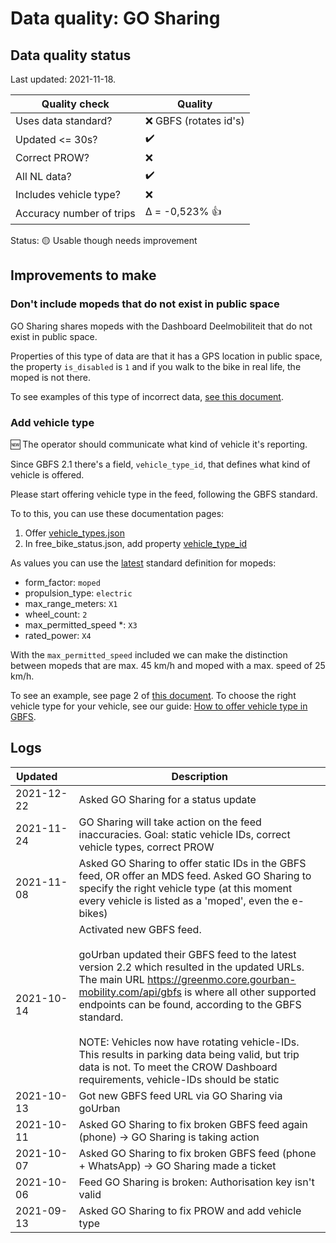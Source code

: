 # Data quality: GO Sharing

## Data quality status

Last updated: 2021-11-18.

| **Quality check**            | **Quality**
| --                          | --      |
| Uses data standard?         | ❌ GBFS (rotates id's)
| Updated <= 30s?             | :heavy_check_mark:
| Correct PROW?               | ❌
| All NL data?                | :heavy_check_mark:
| Includes vehicle type?      | ❌
| Accuracy number of trips    | Δ = -0,523% 👍

Status: 🟡 Usable though needs improvement

## Improvements to make

### Don't include mopeds that do not exist in public space

GO Sharing shares mopeds with the Dashboard Deelmobiliteit that do not exist in public space.

Properties of this type of data are that it has a GPS location in public space, the property `is_disabled` is `1` and if you walk to the bike in real life, the moped is not there.

To see examples of this type of incorrect data, [see this document](./GoSharing_extra.md).

### Add vehicle type

🆕 The operator should communicate what kind of vehicle it's reporting. 

Since GBFS 2.1 there's a field, `vehicle_type_id`, that defines what kind of vehicle is offered.

Please start offering vehicle type in the feed, following the GBFS standard.

To to this, you can use these documentation pages: 

1. Offer [vehicle_types.json](https://github.com/NABSA/gbfs/blob/master/gbfs.md#vehicle_typesjson-added-in-v21)
2. In free_bike_status.json, add property [vehicle_type_id](https://github.com/NABSA/gbfs/blob/master/gbfs.md#free_bike_statusjson)

As values you can use the [latest](https://github.com/NABSA/gbfs/pull/370) standard definition for mopeds:

- form_factor: `moped`
- propulsion_type: `electric`
- max_range_meters: `X1`
- wheel_count: `2`
- max_permitted_speed *: `X3`
- rated_power: `X4`

With the `max_permitted_speed` included we can make the distinction between mopeds that are max. 45 km/h and moped with a max. speed of 25 km/h.

To see an example, see page 2 of [this document](https://docs.google.com/document/d/1P_oDBnFvr9qzo0_5YbnrCDYptFQV9ZUOJGfi8ACD1GE/edit?usp=sharing). To choose the right vehicle type for your vehicle, see our guide: [How to offer vehicle type in GBFS](https://docs.crow.nl/deelfietsdashboard/hr-dataspec/#how-to-offer-vehicle-type-in-gbfs).

## Logs

| Updated&nbsp;&nbsp;&nbsp;&nbsp; | Description
| ----       | ---
| 2021-12-22 | Asked GO Sharing for a status update
| 2021-11-24 | GO Sharing will take action on the feed inaccuracies. Goal: static vehicle IDs, correct vehicle types, correct PROW
| 2021-11-08 | Asked GO Sharing to offer static IDs in the GBFS feed, OR offer an MDS feed. Asked GO Sharing to specify the right vehicle type (at this moment every vehicle is listed as a 'moped', even the e-bikes)
| 2021-10-14 | Activated new GBFS feed.<br /><br />goUrban updated their GBFS feed to the latest version 2.2 which resulted in the updated URLs. The main URL https://greenmo.core.gourban-mobility.com/api/gbfs is where all other supported endpoints can be found, according to the GBFS standard.<br /><br />NOTE: Vehicles now have rotating vehicle-IDs. This results in parking data being valid, but trip data is not. To meet the CROW Dashboard requirements, vehicle-IDs should be static
| 2021-10-13 | Got new GBFS feed URL via GO Sharing via goUrban
| 2021-10-11 | Asked GO Sharing to fix broken GBFS feed again (phone) -> GO Sharing is taking action
| 2021-10-07 | Asked GO Sharing to fix broken GBFS feed (phone + WhatsApp) -> GO Sharing made a ticket
| 2021-10-06 | Feed GO Sharing is broken: Authorisation key isn't valid
| 2021-09-13 | Asked GO Sharing to fix PROW and add vehicle type
